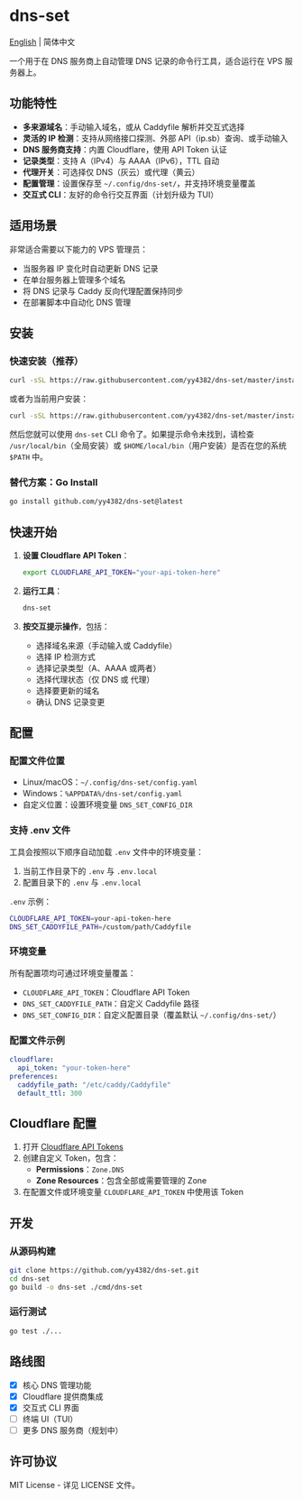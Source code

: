 # dns-set

[English](README.md) | 简体中文

一个用于在 DNS 服务商上自动管理 DNS 记录的命令行工具，适合运行在 VPS 服务器上。

## 功能特性

- **多来源域名**：手动输入域名，或从 Caddyfile 解析并交互式选择
- **灵活的 IP 检测**：支持从网络接口探测、外部 API（ip.sb）查询、或手动输入
- **DNS 服务商支持**：内置 Cloudflare，使用 API Token 认证
- **记录类型**：支持 A（IPv4）与 AAAA（IPv6），TTL 自动
- **代理开关**：可选择仅 DNS（灰云）或代理（黄云）
- **配置管理**：设置保存至 `~/.config/dns-set/`，并支持环境变量覆盖
- **交互式 CLI**：友好的命令行交互界面（计划升级为 TUI）

## 适用场景

非常适合需要以下能力的 VPS 管理员：
- 当服务器 IP 变化时自动更新 DNS 记录
- 在单台服务器上管理多个域名
- 将 DNS 记录与 Caddy 反向代理配置保持同步
- 在部署脚本中自动化 DNS 管理

## 安装

### 快速安装（推荐）

```bash
curl -sSL https://raw.githubusercontent.com/yy4382/dns-set/master/install.sh | bash
```

或者为当前用户安装：
```bash
curl -sSL https://raw.githubusercontent.com/yy4382/dns-set/master/install.sh | bash -s -- --user
```

然后您就可以使用 `dns-set` CLI 命令了。如果提示命令未找到，请检查 `/usr/local/bin`（全局安装）或 `$HOME/local/bin`（用户安装）是否在您的系统 `$PATH` 中。

### 替代方案：Go Install

```bash
go install github.com/yy4382/dns-set@latest
```

## 快速开始

1. **设置 Cloudflare API Token**：
   ```bash
   export CLOUDFLARE_API_TOKEN="your-api-token-here"
   ```

2. **运行工具**：
   ```bash
   dns-set
   ```

3. **按交互提示操作**，包括：
   - 选择域名来源（手动输入或 Caddyfile）
   - 选择 IP 检测方式
   - 选择记录类型（A、AAAA 或两者）
   - 选择代理状态（仅 DNS 或 代理）
   - 选择要更新的域名
   - 确认 DNS 记录变更

## 配置

### 配置文件位置
- Linux/macOS：`~/.config/dns-set/config.yaml`
- Windows：`%APPDATA%/dns-set/config.yaml`
- 自定义位置：设置环境变量 `DNS_SET_CONFIG_DIR`

### 支持 .env 文件
工具会按照以下顺序自动加载 `.env` 文件中的环境变量：
1. 当前工作目录下的 `.env` 与 `.env.local`
2. 配置目录下的 `.env` 与 `.env.local`

`.env` 示例：
```bash
CLOUDFLARE_API_TOKEN=your-api-token-here
DNS_SET_CADDYFILE_PATH=/custom/path/Caddyfile
```

### 环境变量
所有配置项均可通过环境变量覆盖：

- `CLOUDFLARE_API_TOKEN`：Cloudflare API Token
- `DNS_SET_CADDYFILE_PATH`：自定义 Caddyfile 路径
- `DNS_SET_CONFIG_DIR`：自定义配置目录（覆盖默认 `~/.config/dns-set/`）

### 配置文件示例
```yaml
cloudflare:
  api_token: "your-token-here"
preferences:
  caddyfile_path: "/etc/caddy/Caddyfile"
  default_ttl: 300
```

## Cloudflare 配置

1. 打开 [Cloudflare API Tokens](https://dash.cloudflare.com/profile/api-tokens)
2. 创建自定义 Token，包含：
   - **Permissions**：`Zone.DNS`
   - **Zone Resources**：包含全部或需要管理的 Zone
3. 在配置文件或环境变量 `CLOUDFLARE_API_TOKEN` 中使用该 Token

## 开发

### 从源码构建
```bash
git clone https://github.com/yy4382/dns-set.git
cd dns-set
go build -o dns-set ./cmd/dns-set
```

### 运行测试
```bash
go test ./...
```

## 路线图

- [x] 核心 DNS 管理功能
- [x] Cloudflare 提供商集成
- [x] 交互式 CLI 界面
- [ ] 终端 UI（TUI）
- [ ] 更多 DNS 服务商（规划中）

## 许可协议

MIT License - 详见 LICENSE 文件。


